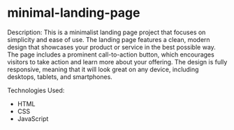 # minimal-landing-page

Description: This is a minimalist landing page project that focuses on simplicity and ease of use. The landing page features a clean, modern design that showcases your product or service in the best possible way. The page includes a prominent call-to-action button, which encourages visitors to take action and learn more about your offering. The design is fully responsive, meaning that it will look great on any device, including desktops, tablets, and smartphones.

Technologies Used:

- HTML
- CSS
- JavaScript
